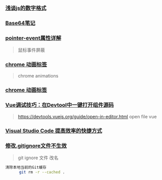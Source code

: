 ### [浅谈js的数字格式](https://www.cnblogs.com/amiezhang/p/7940067.html)

### [Base64笔记](http://www.ruanyifeng.com/blog/2008/06/base64.html)

### [pointer-event属性详解](https://blog.csdn.net/qq_37600506/article/details/99487744)

> 鼠标事件屏蔽

### [chrome 动画标签](https://blog.csdn.net/weixin_49012647/article/details/116424935)

> chrome animations

### [chrome 动画标签](https://www.cnblogs.com/buguge/p/11019818.html)

### [Vue调试技巧：在Devtool中一键打开组件源码](https://zhuanlan.zhihu.com/p/359927285)

> https://devtools.vuejs.org/guide/open-in-editor.html
> open file vue

### [Visual Studio Code 提高效率的快捷方式](https://juejin.cn/post/7066978065326276644)

### [修改.gitignore文件不生效](https://www.cnblogs.com/az4215/p/15597942.html)

> git ignore 文件 改名

```bash
清除本地当前的Git缓存
      git rm -r --cached .
```

